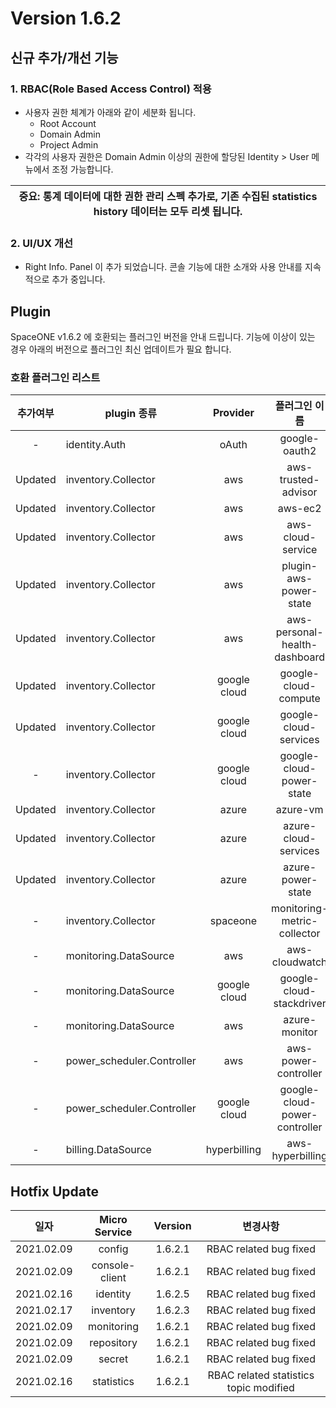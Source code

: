 # Version 1.6.2


## 신규 추가/개선 기능

### 1. RBAC(Role Based Access Control) 적용

- 사용자 권한 체계가 아래와 같이 세분화 됩니다. 
  - Root Account 
  - Domain Admin
  - Project Admin
- 각각의 사용자 권한은 Domain Admin 이상의 권한에 할당된 Identity > User 메뉴에서 조정 가능합니다.

| **중요**: 통계 데이터에 대한 권한 관리 스펙 추가로, 기존 수집된 statistics history 데이터는 모두 리셋 됩니다. |
| --- |

### 2. UI/UX 개선
- Right Info. Panel 이 추가 되었습니다. 콘솔 기능에 대한 소개와 사용 안내를 지속적으로 추가 중입니다. 
 

## Plugin 
SpaceONE v1.6.2 에 호환되는 플러그인 버전을 안내 드립니다. 
기능에 이상이 있는 경우 아래의 버전으로 플러그인 최신 업데이트가 필요 합니다.

### 호환 플러그인 리스트

|추가여부|plugin 종류|Provider|플러그인 이름|버전|
|:---:|---|:---:|:---:|:---:|
|-|identity.Auth|oAuth|google-oauth2|v1.1|
|Updated|inventory.Collector|aws|aws-trusted-advisor|v1.2|
|Updated|inventory.Collector|aws|aws-ec2|v1.8|
|Updated|inventory.Collector|aws|aws-cloud-service|v1.6|
|Updated|inventory.Collector|aws|plugin-aws-power-state|v1.3|
|Updated|inventory.Collector|aws|aws-personal-health-dashboard|v1.1|
|Updated|inventory.Collector|google cloud|google-cloud-compute|v1.2.1|
|Updated|inventory.Collector|google cloud|google-cloud-services|v1.1.2|
|-|inventory.Collector|google cloud|google-cloud-power-state|v1.0|
|Updated|inventory.Collector|azure|azure-vm|v1.2.1|
|Updated|inventory.Collector|azure|azure-cloud-services|v1.1|
|Updated|inventory.Collector|azure|azure-power-state|v1.3|
|-|inventory.Collector|spaceone|monitoring-metric-collector|v1.0|
|-|monitoring.DataSource|aws|aws-cloudwatch|v1.1|
|-|monitoring.DataSource|google cloud|google-cloud-stackdriver|v1.0.3|
|-|monitoring.DataSource|aws|azure-monitor|v1.0|
|-|power_scheduler.Controller|aws|aws-power-controller|v1.0|
|-|power_scheduler.Controller|google cloud|google-cloud-power-controller|v1.0.1|
|-|billing.DataSource|hyperbilling|aws-hyperbilling|v1.0.2|


## Hotfix Update
|일자|Micro Service|Version|변경사항|
|---|:---:|:---:|:---:|
|2021.02.09|config|1.6.2.1|RBAC related bug fixed|
|2021.02.09|console-client|1.6.2.1|RBAC related bug fixed|
|2021.02.16|identity|1.6.2.5|RBAC related bug fixed|
|2021.02.17|inventory|1.6.2.3|RBAC related bug fixed|
|2021.02.09|monitoring|1.6.2.1|RBAC related bug fixed|
|2021.02.09|repository|1.6.2.1|RBAC related bug fixed|
|2021.02.09|secret|1.6.2.1|RBAC related bug fixed|
|2021.02.16|statistics|1.6.2.1|RBAC related statistics topic modified|

